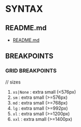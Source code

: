 # SYNTAX

## README.md  
*	[README.md](./README.md)  

## BREAKPOINTS

### GRID BREAKPOINTS
// sizes  
1.	`xs|None` : extra small (<576px)  
2.	`sm` : extra small (>=576px)  
3.	`md` : extra small (>=768px)  
4.	`lg` : extra small (>=992px)  
5.	`xl` : extra small (>=1200px)  
6.	`xxl` : extra small (>=1400px)  
